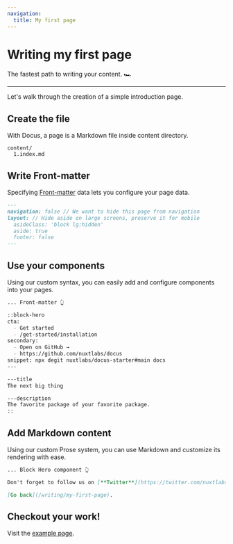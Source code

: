 ```yaml
---
navigation:
  title: My first page
---
```


# Writing my first page

The fastest path to writing your content. 🏎

---

Let's walk through the creation of a simple introduction page.

## Create the file

With Docus, a page is a Markdown file inside content directory.

``` [Directory structure]
content/
  1.index.md
```

## Write Front-matter

Specifying [Front-matter](/writing/front-matter) data lets you configure your page data.

```markdown [index.md]
---
navigation: false // We want to hide this page from navigation
layout: // Hide aside on large screens, preserve it for mobile
  asideClass: 'block lg:hidden'
  aside: true
  footer: false
---
```

## Use your components

Using our custom syntax, you can easily add and configure components into your pages.

```markdown [index.md]
... Front-matter 👆

::block-hero
cta:
  - Get started
  - /get-started/installation
secondary:
  - Open on GitHub →
  - https://github.com/nuxtlabs/docus
snippet: npx degit nuxtlabs/docus-starter#main docs
---

---title
The next big thing

---description
The favorite package of your favorite package.
::
```

## Add Markdown content

Using our custom Prose system, you can use Markdown and customize its rendering with ease.

```markdown [index.md]
... Block Hero component 👆

Don't forget to follow us on [**Twitter**](https://twitter.com/nuxtlabs).

[Go back](/writing/my-first-page).
```

## Checkout your work!

Visit the [example page](/writing/example-page).

